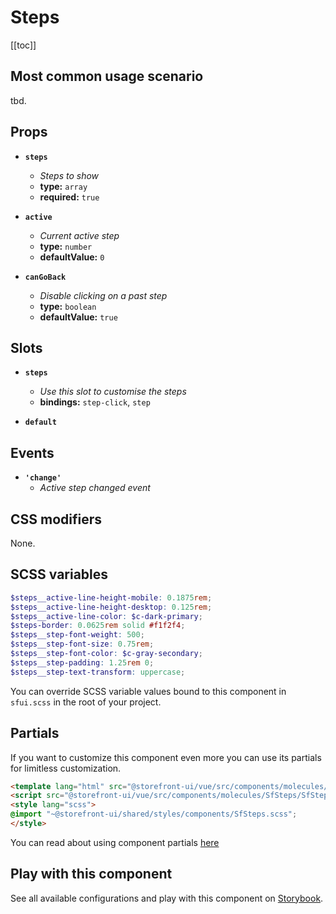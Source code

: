 # Steps

<!-- No Component description -->


[[toc]]


## Most common usage scenario

tbd.


## Props

- **`steps`**
  - _Steps to show_
  - **type:** `array`
  - **required:** `true`

- **`active`**
  - _Current active step_
  - **type:** `number`
  - **defaultValue:** `0`

- **`canGoBack`**
  - _Disable clicking on  a past step_
  - **type:** `boolean`
  - **defaultValue:** `true`


## Slots

- **`steps`**
  - _Use this slot to customise the steps_
  - **bindings:** `step-click`, `step`

- **`default`**


## Events

- **`'change'`**
  - _Active step changed event_


## CSS modifiers

None.


## SCSS variables

```scss
$steps__active-line-height-mobile: 0.1875rem;
$steps__active-line-height-desktop: 0.125rem;
$steps__active-line-color: $c-dark-primary;
$steps-border: 0.0625rem solid #f1f2f4;
$steps__step-font-weight: 500;
$steps__step-font-size: 0.75rem;
$steps__step-font-color: $c-gray-secondary;
$steps__step-padding: 1.25rem 0;
$steps__step-text-transform: uppercase;
```

You can override SCSS variable values bound to this component in `sfui.scss` in the root of your project.


## Partials

If you want to customize this component even more you can use its partials for limitless customization.

```html
<template lang="html" src="@storefront-ui/vue/src/components/molecules/SfSteps/SfSteps.html"></template>
<script src="@storefront-ui/vue/src/components/molecules/SfSteps/SfSteps.js"></script>
<style lang="scss">
@import "~@storefront-ui/shared/styles/components/SfSteps.scss";
</style>
```

You can read about using component partials [here](docs.storefrontui.io/customization)


## Play with this component

See all available configurations and play with this component on <a href="https://storybook.storefrontui.io/?path=/story/">Storybook</a>.
